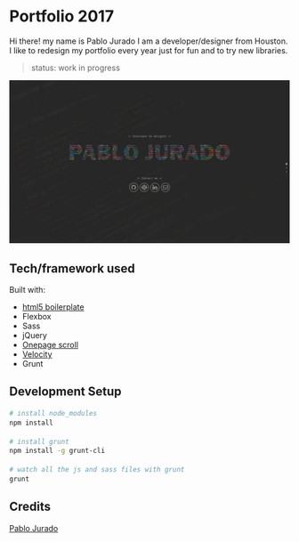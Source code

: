 # Portfolio 2017

Hi there! my name is Pablo Jurado I am a developer/designer from Houston.
I like to redesign my portfolio every year just for fun and to try new libraries.

> status: work in progress

<img src="pablo_jurado_portfolio.jpg" alt="pablo jurado portfolio">

## Tech/framework used

Built with:
* [html5 boilerplate](https://github.com/h5bp/html5-boilerplate)
* Flexbox
* Sass
* jQuery
* [Onepage scroll](https://github.com/peachananr/onepage-scroll)
* [Velocity](https://github.com/julianshapiro/velocity)
* Grunt

## Development Setup

```sh
# install node_modules
npm install

# install grunt
npm install -g grunt-cli

# watch all the js and sass files with grunt
grunt
```

## Credits

[Pablo Jurado](https://github.com/pablo-jurado)
